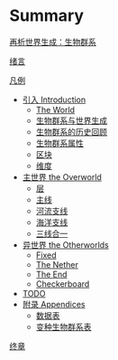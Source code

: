 # Summary

[再析世界生成：生物群系](README.md)

[绪言](preface.md)

[凡例](notes.md)

- [引入 Introduction](1-introduction/1.0-introduction.md)
  - [The World](1-introduction/1.1-the-world.md)
  - [生物群系与世界生成](1-introduction/1.2-biome-and-worldgen.md)
  - [生物群系的历史回顾](1-introduction/1.3-history-of-biome.md)
  - [生物群系属性](1-introduction/1.4-properties-of-biome.md)
  - [区块](1-introduction/1.5-chunk.md)
  - [维度](1-introduction/1.6-dimension.md)
- [主世界 the Overworld](2-the-overworld/2.0-the-overworld.md)
  - [层](2-the-overworld/2.1-layers.md)
  - [主线](2-the-overworld/2.2-main-layer.md)
  - [河流支线](2-the-overworld/2.3-river-layer.md)
  - [海洋支线](2-the-overworld/2.4-ocean-layer.md)
  - [三线合一](2-the-overworld/2.5-altogether.md)
- [异世界 the Otherworlds](3-the-otherworlds/3.0-the-otherworlds.md)
  - [Fixed](3-the-otherworlds/3.1-fixed.md)
  - [The Nether](3-the-otherworlds/3.2-the-nether.md)
  - [The End](3-the-otherworlds/3.3-the-end.md)
  - [Checkerboard](3-the-otherworlds/3.4-checkerboard.md)
- [TODO]()
- [附录 Appendices]()
  - [数据表](appendices/tables-of-data.md)
  - [变种生物群系表](appendices/mutations-of-biomes.md)

[终章]()

